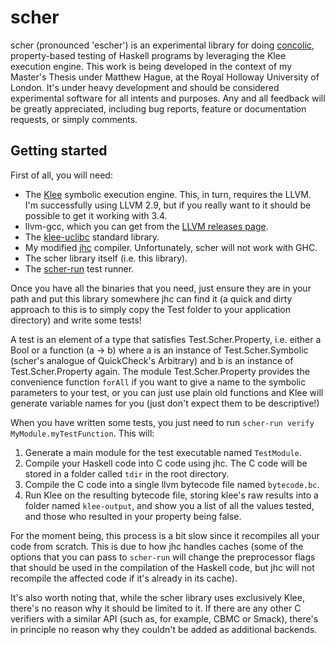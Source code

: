 # scher

scher (pronounced 'escher') is an experimental library for doing [concolic](https://en.wikipedia.org/wiki/Concolic_testing), property-based testing of Haskell programs by leveraging
the Klee execution engine. This work is being developed in the context of my Master's Thesis under Matthew Hague, at
the Royal Holloway University of London.
It's under heavy development and should be considered experimental software for all intents and purposes. Any and
all feedback will be greatly appreciated, including bug reports, feature or documentation requests, or simply
comments.

## Getting started

First of all, you will need:

* The [Klee](http://klee.github.io) symbolic execution engine. This, in turn, requires the LLVM. I'm successfully using LLVM 2.9, but if you really want to it should be possible to get it working with 3.4.
* llvm-gcc, which you can get from the [LLVM releases page](http://llvm.org/releases/download.html#2.9).
* The [klee-uclibc](https://github.com/klee/klee-uclibc) standard library.
* My modified [jhc](https://github.com/m-alvarez/jhc) compiler. Unfortunately, scher will not work with GHC.
* The scher library itself (i.e. this library).
* The [scher-run](https://github.com/m-alvarez/scher-run) test runner.

Once you have all the binaries that you need, just ensure they are in your path and put this library somewhere jhc
can find it (a quick and dirty approach to this is to simply copy the Test folder to your application directory) and
write some tests!

A test is an element of a type that satisfies Test.Scher.Property, i.e. either a Bool or a function (a -> b) where a
is an instance of Test.Scher.Symbolic (scher's analogue of QuickCheck's Arbitrary) and b is an instance of
Test.Scher.Property again. The module Test.Scher.Property provides the convenience function `forAll` if you want
to give a name to the symbolic parameters to your test, or you can just use plain old functions and Klee will 
generate variable names for you (just don't expect them to be descriptive!)

When you have written some tests, you just need to run `scher-run verify MyModule.myTestFunction`. This will:

1. Generate a main module for the test executable named `TestModule`.
2. Compile your Haskell code into C code using jhc. The C code will be stored in a folder called `tdir` in the root directory.
3. Compile the C code into a single llvm bytecode file named `bytecode.bc`.
4. Run Klee on the resulting bytecode file, storing klee's raw results into a folder named `klee-output`, and show you a list of all the values tested, and those who resulted in your property being false.

For the moment being, this process is a bit slow since it recompiles all your code from scratch. This is due to how
jhc handles caches (some of the options that you can pass to `scher-run` will change the preprocessor flags that
should be used in the compilation of the Haskell code, but jhc will not recompile the affected code if it's already
in its cache).

It's also worth noting that, while the scher library uses exclusively Klee, there's no reason why it should be
limited to it. If there are any other C verifiers with a similar API (such as, for example, CBMC or Smack), there's 
in  principle no reason why they couldn't be added as additional backends.
